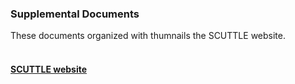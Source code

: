 ### Supplemental Documents
These documents organized with thumnails the SCUTTLE website.<br>
#### <br>[SCUTTLE website](MXET.github.io/SCUTTLE)
